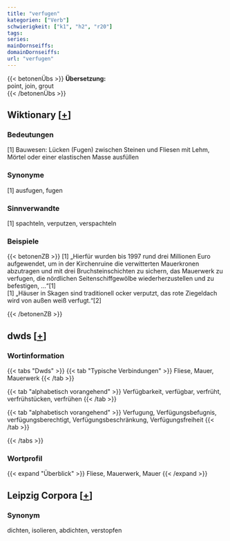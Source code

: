 ```yaml
---
title: "verfugen"
kategorien: ["Verb"]
schwierigkeit: ["k1", "h2", "r20"]
tags:
series:
mainDornseiffs:
domainDornseiffs:
url: "verfugen"
---
```


{{< betonenÜbs >}}
**Übersetzung:**  
point, join, grout  
{{< /betonenÜbs >}}

## Wiktionary [[+](https://de.wiktionary.org/wiki/verfugen)]

### Bedeutungen
[1] Bauwesen: Lücken (Fugen) zwischen Steinen und Fliesen mit Lehm, Mörtel oder einer elastischen Masse ausfüllen  

### Synonyme
[1] ausfugen, fugen  

### Sinnverwandte
[1] spachteln, verputzen, verspachteln  

### Beispiele
{{< betonenZB >}}
[1] „Hierfür wurden bis 1997 rund drei Millionen Euro aufgewendet, um in der Kirchenruine die verwitterten Mauerkronen abzutragen und mit drei Bruchsteinschichten zu sichern, das Mauerwerk zu verfugen, die nördlichen Seitenschiffgewölbe wiederherzustellen und zu befestigen, …“[1]  
[1] „Häuser in Skagen sind traditionell ocker verputzt, das rote Ziegeldach wird von außen weiß verfugt.“[2]  

{{< /betonenZB >}}


## dwds [[+](https://www.dwds.de/wb/verfugen)]

### Wortinformation
{{< tabs "Dwds" >}}
{{< tab "Typische Verbindungen" >}}
Fliese, Mauer, Mauerwerk
{{< /tab >}}

{{< tab "alphabetisch vorangehend" >}}
Verfügbarkeit, verfügbar, verfrüht, verfrühstücken, verfrühen
{{< /tab >}}

{{< tab "alphabetisch vorangehend" >}}
Verfugung, Verfügungsbefugnis, verfügungsberechtigt, Verfügungsbeschränkung, Verfügungsfreiheit
{{< /tab >}}

{{< /tabs >}}

### Wortprofil
{{< expand "Überblick" >}} Fliese, Mauerwerk, Mauer {{< /expand >}}

## Leipzig Corpora [[+](https://corpora.uni-leipzig.de/en/res?word=verfugen&corpusId=deu_newscrawl-public_2018)]


### Synonym
dichten, isolieren, abdichten, verstopfen

